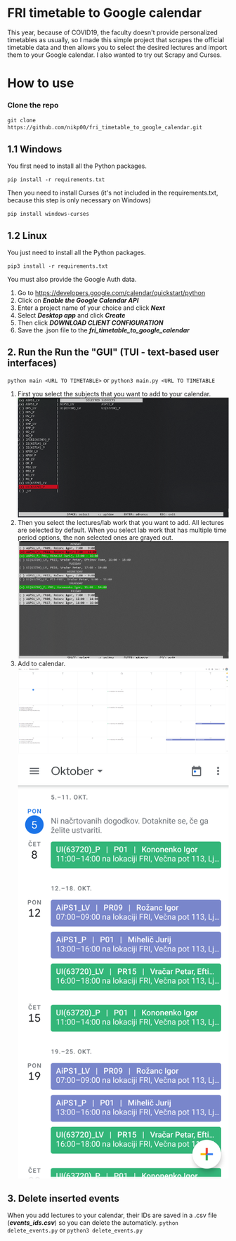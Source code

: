 # FRI timetable to Google calendar
This year, because of COVID19, the faculty doesn't provide personalized timetables as usually, so I made this simple project that scrapes the official timetable data and then allows you to select the desired lectures and import them to your Google calendar. I also wanted to try out Scrapy and Curses.

# How to use
### Clone the repo
    git clone https://github.com/nikp00/fri_timetable_to_google_calendar.git
## 1.1  Windows
You first need to install all the Python packages.

    pip install -r requirements.txt

Then you need to install Curses (it's not included in the requirements.txt, because this step is only necessary on Windows)

    pip install windows-curses
## 1.2 Linux
You just need to install all the Python packages.

    pip3 install -r requirements.txt

You must also provide the Google Auth data.
1.  Go to https://developers.google.com/calendar/quickstart/python
2. Click on _**Enable the Google Calendar API**_ 
3. Enter a project name of your choice and click _**Next**_
4. Select _**Desktop app**_ and click _**Create**_
5. Then click _**DOWNLOAD CLIENT CONFIGURATION**_
6. Save the .json file to the _**fri_timetable_to_google_calendar**_

## 2. Run the Run the "GUI" (TUI - text-based user interfaces)
``python main <URL TO TIMETABLE>``  or  ``python3 main.py <URL TO TIMETABLE``
1. First you select the subjects that you want to add to your calendar.
![First screen](/img/gui_2.png)
2. Then you select the lectures/lab work that you want to add. All lectures are selected by default. When you select lab work that has multiple time period options, the non selected ones are grayed out.
![First screen](/img/gui_4.png)
3. Add to calendar.
![First screen](/img/calendar_web.png)
![First screen](/img/calendar_mobile.png)

## 3. Delete inserted events
When you add lectures to your calendar, their IDs are saved in a .csv file (_**events_ids.csv**_) so you can delete the automaticly.
``python delete_events.py``  or  ``python3 delete_events.py``
